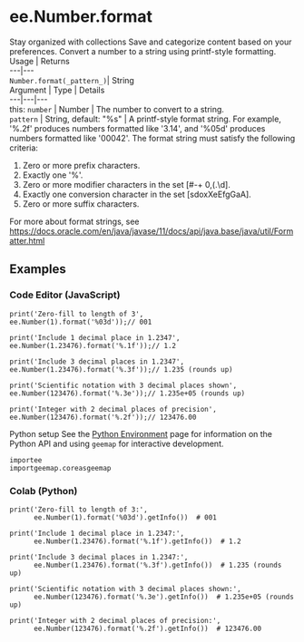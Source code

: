  
#  ee.Number.format
Stay organized with collections  Save and categorize content based on your preferences. 
Convert a number to a string using printf-style formatting. Usage | Returns  
---|---  
`Number.format(_pattern_)`|  String  
Argument | Type | Details  
---|---|---  
this: `number` | Number | The number to convert to a string.  
`pattern` | String, default: "%s" | A printf-style format string. For example, '%.2f' produces numbers formatted like '3.14', and '%05d' produces numbers formatted like '00042'. The format string must satisfy the following criteria: 
  1. Zero or more prefix characters.
  2. Exactly one '%'.
  3. Zero or more modifier characters in the set [#-+ 0,(.\d].
  4. Exactly one conversion character in the set [sdoxXeEfgGaA].
  5. Zero or more suffix characters.

For more about format strings, see https://docs.oracle.com/en/java/javase/11/docs/api/java.base/java/util/Formatter.html  
## Examples
### Code Editor (JavaScript)
```
print('Zero-fill to length of 3',
ee.Number(1).format('%03d'));// 001

print('Include 1 decimal place in 1.2347',
ee.Number(1.23476).format('%.1f'));// 1.2

print('Include 3 decimal places in 1.2347',
ee.Number(1.23476).format('%.3f'));// 1.235 (rounds up)

print('Scientific notation with 3 decimal places shown',
ee.Number(123476).format('%.3e'));// 1.235e+05 (rounds up)

print('Integer with 2 decimal places of precision',
ee.Number(123476).format('%.2f'));// 123476.00
```

Python setup
See the [ Python Environment](https://developers.google.com/earth-engine/guides/python_install) page for information on the Python API and using `geemap` for interactive development.
```
importee
importgeemap.coreasgeemap
```

### Colab (Python)
```
print('Zero-fill to length of 3:',
      ee.Number(1).format('%03d').getInfo())  # 001

print('Include 1 decimal place in 1.2347:',
      ee.Number(1.23476).format('%.1f').getInfo())  # 1.2

print('Include 3 decimal places in 1.2347:',
      ee.Number(1.23476).format('%.3f').getInfo())  # 1.235 (rounds up)

print('Scientific notation with 3 decimal places shown:',
      ee.Number(123476).format('%.3e').getInfo())  # 1.235e+05 (rounds up)

print('Integer with 2 decimal places of precision:',
      ee.Number(123476).format('%.2f').getInfo())  # 123476.00
```

